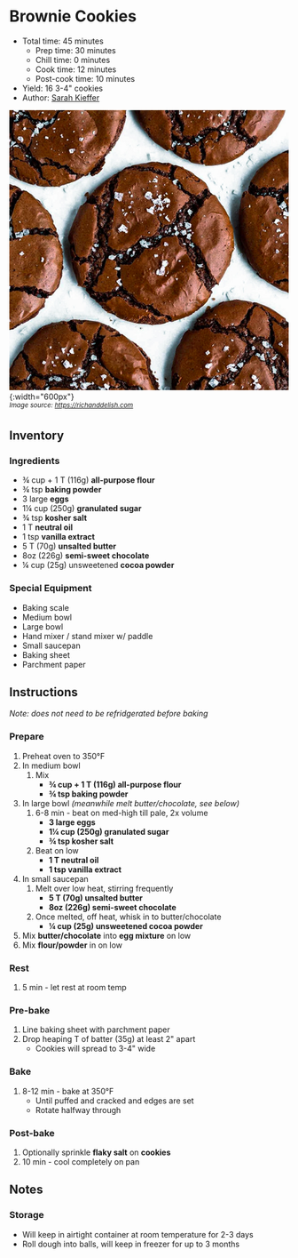 # Brownie Cookies

- Total time: 45 minutes
    - Prep time: 30 minutes
    - Chill time: 0 minutes
    - Cook time: 12 minutes
    - Post-cook time: 10 minutes
- Yield: 16 3-4" cookies
- Author: [Sarah Kieffer](https://www.thevanillabeanblog.com/100-cookies/)

![](./hero.jpg){:width="600px"}
<br />
_<sup>Image source: <https://richanddelish.com></sup>_

## Inventory

### Ingredients

- ¾ cup + 1 T (116g) **all-purpose flour**
- ¾ tsp **baking powder**
- 3 large **eggs**
- 1¼ cup (250g) **granulated sugar**
- ¾ tsp **kosher salt**
- 1 T **neutral oil**
- 1 tsp **vanilla extract**
- 5 T (70g) **unsalted butter**
- 8oz (226g) **semi-sweet chocolate**
- ¼ cup (25g) unsweetened **cocoa powder**

### Special Equipment

- Baking scale
- Medium bowl
- Large bowl
- Hand mixer / stand mixer w/ paddle
- Small saucepan
- Baking sheet
- Parchment paper

## Instructions

_Note: does not need to be refridgerated before baking_

### Prepare

1. Preheat oven to 350°F
1. In medium bowl
    1. Mix
        - **¾ cup + 1 T (116g) all-purpose flour**
        - **¾ tsp baking powder**
1. In large bowl _(meanwhile melt butter/chocolate, see below)_
    1. 6-8 min - beat on med-high till pale, 2x volume
        - **3 large eggs**
        - **1¼ cup (250g) granulated sugar**
        - **¾ tsp kosher salt**
    1. Beat on low
        - **1 T neutral oil**
        - **1 tsp vanilla extract**
1. In small saucepan
    1. Melt over low heat, stirring frequently
        - **5 T (70g) unsalted butter**
        - **8oz (226g) semi-sweet chocolate**
    1. Once melted, off heat, whisk in to butter/chocolate
        - **¼ cup (25g) unsweetened cocoa powder**
1. Mix **butter/chocolate** into **egg mixture** on low
1. Mix **flour/powder** in on low

### Rest

1. 5 min - let rest at room temp

### Pre-bake

1. Line baking sheet with parchment paper
1. Drop heaping T of batter (35g) at least 2" apart
    - Cookies will spread to 3-4" wide

### Bake

1. 8-12 min - bake at 350°F
    - Until puffed and cracked and edges are set
    - Rotate halfway through

### Post-bake

1. Optionally sprinkle **flaky salt** on **cookies**
1. 10 min - cool completely on pan

## Notes

### Storage

- Will keep in airtight container at room temperature for 2-3 days
- Roll dough into balls, will keep in freezer for up to 3 months

